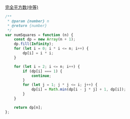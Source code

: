 [完全平方数(中等)](https://leetcode-cn.com/problems/perfect-squares/)

```js
/**
 * @param {number} n
 * @return {number}
 */
var numSquares = function (n) {
	const dp = new Array(n + 1);
	dp.fill(Infinity);
	for (let i = 0; i * i <= n; i++) {
		dp[i] = i * i;
	}

	for (let i = 2; i <= n; i++) {
		if (dp[i] === 1) {
			continue;
		}
		for (let j = 1; j * j <= i; j++) {
			dp[i] = Math.min(dp[i - j * j] + 1, dp[i]);
		}
	}

	return dp[n];
};
```